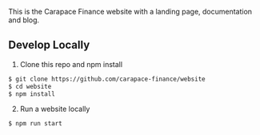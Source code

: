 This is the Carapace Finance website with a landing page, documentation and blog.

## Develop Locally

1. Clone this repo and npm install

```bash
$ git clone https://github.com/carapace-finance/website
$ cd website
$ npm install
```

2. Run a website locally

```bash
$ npm run start
```
